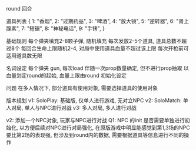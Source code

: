 round 回合


道具列表
{
    1: "香烟",
    2: "过期药品",
    3: "啤酒",
    4: "放大镜",
    5: "逆转器",
    6: "肾上腺素",
    7: "短锯",
    8: "神秘电话",
    9: "手铐",
}

基础规则
    每个弹夹填充2-8颗子弹, 随机填充
    每次发放2-5个道具, 道具总数不超过8个
    每回合生命上限随机2-4, 对局中使用道具血量不超过该上限
    每次开枪前可适用道具数无限
    


名词设定
    每个弹夹 gun, 每次load 伴随一次prop数量确定, 但不进行prop抽取
    以血量划定round的起始, 血量上限由round 初始化设定
    



问题
    在多人情况下, 部分道具有使用对象, 需要选择道具的使用对象
    


版本规划
    v1: SoloPlay: 基础版, 仅单人进行游戏, 无对立NPC
    v2: SoloMatch: 单人对局, 单人与NPC进行对战
    v3: 多人对局, 多人进行对战

v2:
    添加一个NPC对象, 玩家与NPC进行对战
    Q1: NPC 的init 是否需要单独进行初始化, 以方便后续对NPC进行对局强化, 在原版游戏中明显能感觉到第1,3场的NPC要比第2场的表现强, 但涉及到round内的数据, 需要根据道具等信息进行不同的操作
